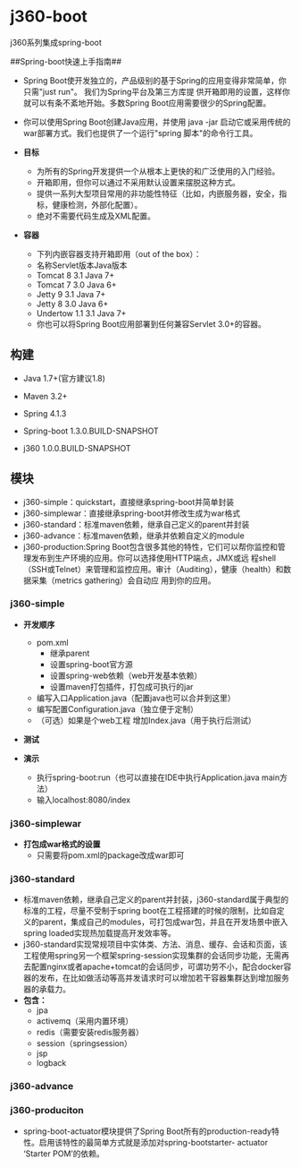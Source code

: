 j360-boot
==============

j360系列集成spring-boot



##Spring-boot快速上手指南##
- Spring Boot使开发独立的，产品级别的基于Spring的应用变得非常简单，你只需"just run"。 我们为Spring平台及第三方库提
供开箱即用的设置，这样你就可以有条不紊地开始。多数Spring Boot应用需要很少的Spring配置。
- 你可以使用Spring Boot创建Java应用，并使用 java -jar 启动它或采用传统的war部署方式。我们也提供了一个运行"spring
脚本"的命令行工具。

- **目标**
    - 为所有的Spring开发提供一个从根本上更快的和广泛使用的入门经验。
    - 开箱即用，但你可以通过不采用默认设置来摆脱这种方式。
    - 提供一系列大型项目常用的非功能性特征（比如，内嵌服务器，安全，指标，健康检测，外部化配置）。
    - 绝对不需要代码生成及XML配置。
- **容器**
    - 下列内嵌容器支持开箱即用（out of the box）：
    - 名称Servlet版本Java版本
    - Tomcat 8 3.1 Java 7+
    - Tomcat 7 3.0 Java 6+
    - Jetty 9 3.1 Java 7+
    - Jetty 8 3.0 Java 6+
    - Undertow 1.1 3.1 Java 7+
    - 你也可以将Spring Boot应用部署到任何兼容Servlet 3.0+的容器。

## 构建 ##
- Java 1.7+(官方建议1.8)
- Maven 3.2+

- Spring 4.1.3
- Spring-boot 1.3.0.BUILD-SNAPSHOT
- j360 1.0.0.BUILD-SNAPSHOT

## 模块 ##
- j360-simple：quickstart，直接继承spring-boot并简单封装
- j360-simplewar：直接继承spring-boot并修改生成为war格式
- j360-standard：标准maven依赖，继承自己定义的parent并封装
- j360-advance：标准maven依赖，继承并依赖自定义的module
- j360-production:Spring Boot包含很多其他的特性，它们可以帮你监控和管理发布到生产环境的应用。你可以选择使用HTTP端点，JMX或远
                  程shell（SSH或Telnet）来管理和监控应用。审计（Auditing），健康（health）和数据采集（metrics gathering）会自动应
                  用到你的应用。
### j360-simple ###

- **开发顺序**
    - pom.xml
        - 继承parent
        - 设置spring-boot官方源
        - 设置spring-web依赖（web开发基本依赖）
        - 设置maven打包插件，打包成可执行的jar
    - 编写入口Application.java（配置java也可以合并到这里）
    - 编写配置Configuration.java（独立便于定制）
    - （可选）如果是个web工程 增加Index.java（用于执行后测试）
- **测试**
    
- **演示**
    - 执行spring-boot:run（也可以直接在IDE中执行Application.java main方法）
    - 输入localhost:8080/index
    

### j360-simplewar ###
- **打包成war格式的设置**
    - 只需要将pom.xml的package改成war即可
    
### j360-standard ###
- 标准maven依赖，继承自己定义的parent并封装，j360-standard属于典型的标准的工程，尽量不受制于spring boot在工程搭建的时候的限制，比如自定义的parent，集成自己的modules，可打包成war包，并且在开发场景中嵌入spring loaded实现热加载提高开发效率等。
- j360-standard实现常规项目中实体类、方法、消息、缓存、会话和页面，该工程使用spring另一个框架spring-session实现集群的会话同步功能，无需再去配置nginx或者apache+tomcat的会话同步，可谓功劳不小，配合docker容器的发布，在比如做活动等高并发请求时可以增加若干容器集群达到增加服务器的承载力。
- **包含：**
    - jpa
    - activemq（采用内置环境）
    - redis（需要安装redis服务器）
    - session（springsession）
    - jsp
    - logback
    
### j360-advance ###


### j360-produciton ###
- spring-boot-actuator模块提供了Spring Boot所有的production-ready特性。启用该特性的最简单方式就是添加对spring-bootstarter-
  actuator ‘Starter POM’的依赖。
  